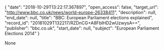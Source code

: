 {
  "date": "2018-10-29T13:22:17.367897", 
  "open_access": false, 
  "target_url": "http://www.bbc.co.uk/news/world-europe-26338411", 
  "description": null, 
  "end_date": null, 
  "title": "BBC:  European Parliament elections explained", 
  "record_id": "20181029T132217/RZDnCG+A8FblHD2wUzwysA==", 
  "publisher": "bbc.co.uk", 
  "start_date": null, 
  "subject": "European Parliament Elections 2014"
}

None